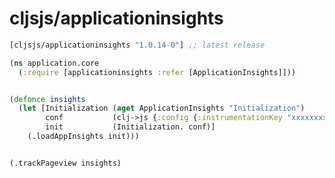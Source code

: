 # cljsjs/applicationinsights

[](dependency)
```clojure
[cljsjs/applicationinsights "1.0.14-0"] ;; latest release
```
[](/dependency)

```clojure
(ns application.core
  (:require [applicationinsights :refer [ApplicationInsights]]))


(defonce insights
  (let [Initialization (aget ApplicationInsights "Initialization")
        conf           (clj->js {:config {:instrumentationKey "xxxxxxxx-xxxx-xxxx-xxxx-xxxxxxxx"}})
        init           (Initialization. conf)]
    (.loadAppInsights init)))


(.trackPageview insights)
```

[flibs]: https://github.com/clojure/clojurescript/wiki/Packaging-Foreign-Dependencies